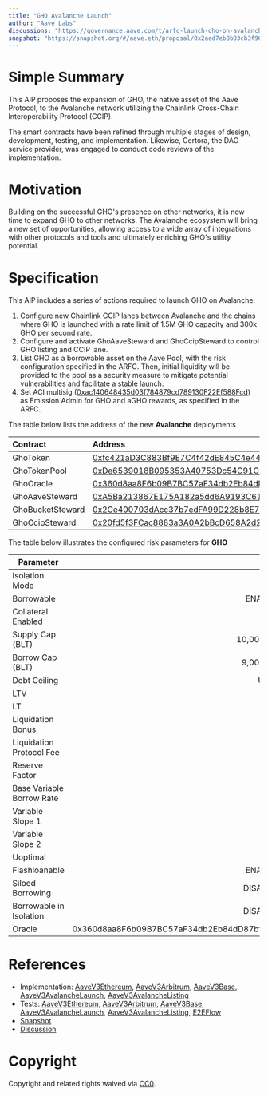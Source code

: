 ```yaml
---
title: "GHO Avalanche Launch"
author: "Aave Labs"
discussions: "https://governance.aave.com/t/arfc-launch-gho-on-avalanche-set-aci-as-emissions-manager-for-rewards/19339"
snapshot: "https://snapshot.org/#/aave.eth/proposal/0x2aed7eb8b03cb3f961cbf790bf2e2e1e449f841a4ad8bdbcdd223bb6ac69e719"
---
```


# Simple Summary

This AIP proposes the expansion of GHO, the native asset of the Aave Protocol, to the Avalanche network utilizing the Chainlink Cross-Chain Interoperability Protocol (CCIP).

The smart contracts have been refined through multiple stages of design, development, testing, and implementation. Likewise, Certora, the DAO service provider, was engaged to conduct code reviews of the implementation.

# Motivation

Building on the successful GHO's presence on other networks, it is now time to expand GHO to other networks. The Avalanche ecosystem will bring a new set of opportunities, allowing access to a wide array of integrations with other protocols and tools and ultimately enriching GHO's utility potential.

# Specification

This AIP includes a series of actions required to launch GHO on Avalanche:

1. Configure new Chainlink CCIP lanes between Avalanche and the chains where GHO is launched with a rate limit of 1.5M GHO capacity and 300k GHO per second rate.
2. Configure and activate GhoAaveSteward and GhoCcipSteward to control GHO listing and CCIP lane.
3. List GHO as a borrowable asset on the Aave Pool, with the risk configuration specified in the ARFC. Then, initial liquidity will be provided to the pool as a security measure to mitigate potential vulnerabilities and facilitate a stable launch.
4. Set ACI multisig ([0xac140648435d03f784879cd789130F22Ef588Fcd](https://avascan.info/blockchain/all/address/0xac140648435d03f784879cd789130F22Ef588Fcd)) as Emission Admin for GHO and aGHO rewards, as specified in the ARFC.

The table below lists the address of the new **Avalanche** deployments

| Contract         | Address                                                                                                                              |
| :--------------- | :----------------------------------------------------------------------------------------------------------------------------------- |
| GhoToken         | [0xfc421aD3C883Bf9E7C4f42dE845C4e4405799e73](https://avascan.info/blockchain/all/address/0xfc421aD3C883Bf9E7C4f42dE845C4e4405799e73) |
| GhoTokenPool     | [0xDe6539018B095353A40753Dc54C91C68c9487D4E](https://avascan.info/blockchain/all/address/0xDe6539018B095353A40753Dc54C91C68c9487D4E) |
| GhoOracle        | [0x360d8aa8F6b09B7BC57aF34db2Eb84dD87bf4d12](https://avascan.info/blockchain/all/address/0x360d8aa8F6b09B7BC57aF34db2Eb84dD87bf4d12) |
| GhoAaveSteward   | [0xA5Ba213867E175A182a5dd6A9193C6158738105A](https://avascan.info/blockchain/all/address/0xA5Ba213867E175A182a5dd6A9193C6158738105A) |
| GhoBucketSteward | [0x2Ce400703dAcc37b7edFA99D228b8E70a4d3831B](https://avascan.info/blockchain/all/address/0x2Ce400703dAcc37b7edFA99D228b8E70a4d3831B) |
| GhoCcipSteward   | [0x20fd5f3FCac8883a3A0A2bBcD658A2d2c6EFa6B6](https://avascan.info/blockchain/all/address/0x20fd5f3FCac8883a3A0A2bBcD658A2d2c6EFa6B6) |

The table below illustrates the configured risk parameters for **GHO**

| Parameter                 |                                      Value |
| ------------------------- | -----------------------------------------: |
| Isolation Mode            |                                      false |
| Borrowable                |                                    ENABLED |
| Collateral Enabled        |                                      false |
| Supply Cap (BLT)          |                                 10,000,000 |
| Borrow Cap (BLT)          |                                  9,000,000 |
| Debt Ceiling              |                                      USD 0 |
| LTV                       |                                        0 % |
| LT                        |                                        0 % |
| Liquidation Bonus         |                                        0 % |
| Liquidation Protocol Fee  |                                        0 % |
| Reserve Factor            |                                       10 % |
| Base Variable Borrow Rate |                                        0 % |
| Variable Slope 1          |                                      5.5 % |
| Variable Slope 2          |                                       50 % |
| Uoptimal                  |                                       90 % |
| Flashloanable             |                                    ENABLED |
| Siloed Borrowing          |                                   DISABLED |
| Borrowable in Isolation   |                                   DISABLED |
| Oracle                    | 0x360d8aa8F6b09B7BC57aF34db2Eb84dD87bf4d12 |

# References

- Implementation: [AaveV3Ethereum](https://github.com/bgd-labs/aave-proposals-v3/blob/main/src/20250519_Multi_GHOAvalancheLaunch/AaveV3Ethereum_GHOAvalancheLaunch_20250519.sol), [AaveV3Arbitrum](https://github.com/bgd-labs/aave-proposals-v3/blob/main/src/20250519_Multi_GHOAvalancheLaunch/AaveV3Arbitrum_GHOAvalancheLaunch_20250519.sol), [AaveV3Base](https://github.com/bgd-labs/aave-proposals-v3/blob/main/src/20250519_Multi_GHOAvalancheLaunch/AaveV3Base_GHOAvalancheLaunch_20250519.sol), [AaveV3AvalancheLaunch](https://github.com/bgd-labs/aave-proposals-v3/blob/main/src/20250519_Multi_GHOAvalancheLaunch/AaveV3Avalanche_GHOAvalancheLaunch_20250519.sol), [AaveV3AvalancheListing](https://github.com/bgd-labs/aave-proposals-v3/blob/main/src/20250519_Multi_GHOAvalancheLaunch/AaveV3Avalanche_GHOAvalancheListing_20250519.sol)
- Tests: [AaveV3Ethereum](https://github.com/bgd-labs/aave-proposals-v3/blob/main/src/20250519_Multi_GHOAvalancheLaunch/AaveV3Ethereum_GHOAvalancheLaunch_20250519.t.sol), [AaveV3Arbitrum](https://github.com/bgd-labs/aave-proposals-v3/blob/main/src/20250519_Multi_GHOAvalancheLaunch/AaveV3Arbitrum_GHOAvalancheLaunch_20250519.t.sol), [AaveV3Base](https://github.com/bgd-labs/aave-proposals-v3/blob/main/src/20250519_Multi_GHOAvalancheLaunch/AaveV3Base_GHOAvalancheLaunch_20250519.t.sol), [AaveV3AvalancheLaunch](https://github.com/bgd-labs/aave-proposals-v3/blob/main/src/20250519_Multi_GHOAvalancheLaunch/AaveV3Avalanche_GHOAvalancheLaunch_20250519.t.sol), [AaveV3AvalancheListing](https://github.com/bgd-labs/aave-proposals-v3/blob/main/src/20250519_Multi_GHOAvalancheLaunch/AaveV3Avalanche_GHOAvalancheListing_20250519.t.sol), [E2EFlow](https://github.com/bgd-labs/aave-proposals-v3/blob/main/src/20250519_Multi_GHOAvalancheLaunch/AaveV3E2E_GHOAvalancheLaunch_20250519.t.sol)
- [Snapshot](https://snapshot.org/#/aave.eth/proposal/0x2aed7eb8b03cb3f961cbf790bf2e2e1e449f841a4ad8bdbcdd223bb6ac69e719)
- [Discussion](https://governance.aave.com/t/arfc-launch-gho-on-avalanche-set-aci-as-emissions-manager-for-rewards/19339)

# Copyright

Copyright and related rights waived via [CC0](https://creativecommons.org/publicdomain/zero/1.0/).
